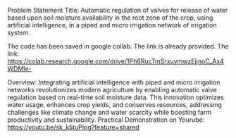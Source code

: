 Problem Statement Title: Automatic regulation of valves for release of water based upon soil moisture availability in the root zone of the crop, using artificial intelligence, in a piped and micro irrigation network of irrigation system.

The code has been saved in google collab. The link is already provided.
The link: https://colab.research.google.com/drive/1Ph6RucTmSrxuvmwzEjjnoC_Ax4WDMle-

Overview: Integrating artificial intelligence with piped and micro irrigation networks revolutionizes modern agriculture by enabling automatic valve regulation based on real-time soil moisture data. This innovation optimizes water usage, enhances crop yields, and conserves resources, addressing challenges like climate change and water scarcity while boosting farm productivity and sustainability.
Practical Demonstration on Yourube: https://youtu.be/sk_k5tuPipg?feature=shared
